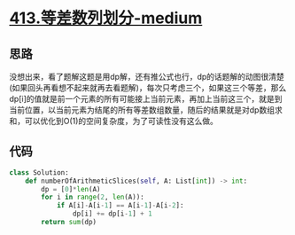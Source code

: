 # [413.等差数列划分-medium](https://leetcode-cn.com/problems/arithmetic-slices/)

## 思路
没想出来，看了题解这题是用dp解，还有推公式也行，dp的话题解的动图很清楚(如果回头再看想不起来就再去看题解)，每次只考虑三个，如果这三个等差，那么dp[i]的值就是前一个元素的所有可能接上当前元素，再加上当前这三个，就是到当前位置，以当前元素为结尾的所有等差数组数量，随后的结果就是对dp数组求和，可以优化到O(1)的空间复杂度，为了可读性没有这么做。

## 代码
```python
class Solution:
    def numberOfArithmeticSlices(self, A: List[int]) -> int:
        dp = [0]*len(A)
        for i in range(2, len(A)):
            if A[i]-A[i-1] == A[i-1]-A[i-2]:
                dp[i] += dp[i-1] + 1
        return sum(dp)
```
